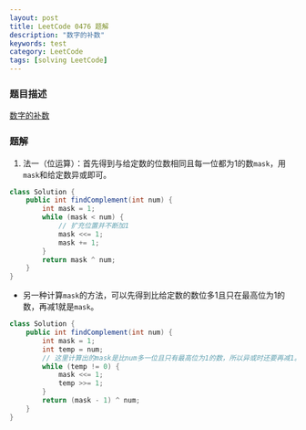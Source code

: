 ```yaml
---
layout: post
title: LeetCode 0476 题解
description: "数字的补数"
keywords: test
category: LeetCode
tags: [solving LeetCode]
---
```


### 题目描述
[数字的补数](https://leetcode-cn.com/problems/number-complement/)

### 题解
1. 法一（位运算）：首先得到与给定数的位数相同且每一位都为1的数`mask`，用`mask`和给定数异或即可。
```java
class Solution {
    public int findComplement(int num) {
        int mask = 1;
        while (mask < num) {
            // 扩充位置并不断加1
            mask <<= 1;
            mask += 1;
        }
        return mask ^ num;
    }
}
```
* 另一种计算`mask`的方法，可以先得到比给定数的数位多1且只在最高位为1的数，再减1就是`mask`。
```java
class Solution {
    public int findComplement(int num) {
        int mask = 1;
        int temp = num;
        // 这里计算出的mask是比num多一位且只有最高位为1的数，所以异或时还要再减1。
        while (temp != 0) {
            mask <<= 1;
            temp >>= 1;
        }
        return (mask - 1) ^ num;
    }
}
```